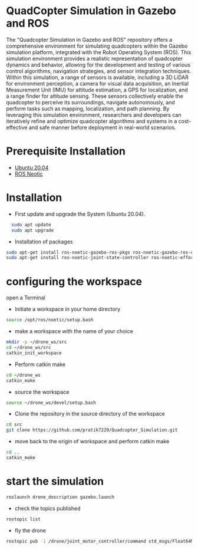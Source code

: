 
# QuadCopter Simulation in Gazebo and ROS

The "Quadcopter Simulation in Gazebo and ROS" repository offers a comprehensive environment for simulating quadcopters within the Gazebo simulation platform, integrated with the Robot Operating System (ROS). This simulation environment provides a realistic representation of quadcopter dynamics and behavior, allowing for the development and testing of various control algorithms, navigation strategies, and sensor integration techniques. Within this simulation, a range of sensors is available, including a 3D LiDAR for environment perception, a camera for visual data acquisition, an Inertial Measurement Unit (IMU) for attitude estimation, a GPS for localization, and a range finder for altitude sensing. These sensors collectively enable the quadcopter to perceive its surroundings, navigate autonomously, and perform tasks such as mapping, localization, and path planning. By leveraging this simulation environment, researchers and developers can iteratively refine and optimize quadcopter algorithms and systems in a cost-effective and safe manner before deployment in real-world scenarios.

# Prerequisite Installation
- [Ubuntu 20.04]()
- [ROS Neotic]()

# Installation
- First update and upgrade the System (Ubuntu 20.04).
```bash
  sudo apt update
  sudo apt upgrade
```

- Installation of packages
``` bash
sudo apt-get install ros-noetic-gazebo-ros-pkgs ros-noetic-gazebo-ros-control ros-noetic-ros-control ros-noetic-ros-controllers
sudo apt-get install ros-noetic-joint-state-controller ros-noetic-effort-controllers ros-noetic-position-controllers
```
# configuring the workspace

open a Terminal

- Initiate a workspace in your home directory
```bash
source /opt/ros/noetic/setup.bash 
```
- make a workspace with the name of your choice
``` bash
mkdir -p ~/drone_ws/src
cd ~/drone_ws/src
catkin_init_workspace
```

- Perform catkin make
``` bash
cd ~/drone_ws
catkin_make
```

- source the workspace
``` bash
source ~/drone_ws/devel/setup.bash
```

- Clone the repository in the source directory of the workspace
```bash
cd src
git clone https://github.com/pratik7229/Quadcopter_Simulation.git
```
- move back to the origin of workspace and perform catkin make
``` bash
cd ..
catkin_make
```

# start the simulation
``` bash
roslaunch drone_description gazebo.launch
```

- check the topics published
```bash
rostopic list
```

- fly the drone
``` bash
rostopic pub -1 /drone/joint_motor_controller/command std_msgs/Float64MultiArray "data: [10, -10, 10, -10]"
```



